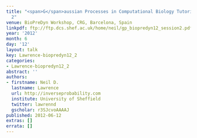 ```yaml
---
title: "<span>G</span>aussian Processes in Computational Biology Tutorial: Session
  2"
venue: BioPreDyn Workshop, CRG, Barcelona, Spain
linkpdf: ftp://ftp.dcs.shef.ac.uk/home/neil/gp_biopredyn12_session2.pdf
year: '2012'
month: 6
day: '12'
layout: talk
key: Lawrence-biopredyn12_2
categories:
- Lawrence-biopredyn12_2
abstract: ''
authors:
- firstname: Neil D.
  lastname: Lawrence
  url: http://inverseprobability.com
  institute: University of Sheffield
  twitter: lawrennd
  gscholar: r3SJcvoAAAAJ
published: 2012-06-12
extras: []
errata: []
---
```

